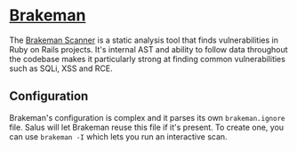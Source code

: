 # [Brakeman](http://brakemanscanner.org/)

The [Brakeman Scanner](http://brakemanscanner.org/) is a static analysis tool that finds vulnerabilities in Ruby on Rails projects. It's internal AST and ability to follow data throughout the codebase makes it particularly strong at finding common vulnerabilities such as SQLi, XSS and RCE.

## Configuration

Brakeman's configuration is complex and it parses its own `brakeman.ignore` file. Salus will let Brakeman reuse this file if it's present. To create one, you can use `brakeman -I` which lets you run an interactive scan.
